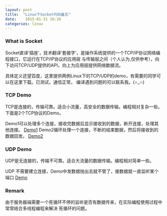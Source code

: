```yaml
---
layout: post
title:  "Linux下Socket代码备忘"
date:    2015-01-31 16:20
categories: linux
---
```


### What is Socket
  Socket直译‘插座’，技术翻译‘套接字’，是操作系统提供的一个TCP/IP协议网络编程接口，它运行在TCP/IP协议的应用层
与传输层之间（个人认为,仅供参考），向下访问TCP/UDP提供的API，向上为应用层提供网络数据流。
  
  具体定义还望百度，这里提供两例Linux下的TCP/UDP的demo，有需要的同学可以在这里下载。已测试，通信正常，
编译遇到问题的可以联系我。(∩_∩)

### TCP Demo
  TCP是连接的，传输可靠。适合小流量，高安全的数据传输。编程相对复杂一些。
  下面是2个TCP协议的Demo。
  
  Demo1可以处理多个连接，接收完数据后显示接收到的数据，断开连接，处理其他连接。
  [Demo1](https://github.com/xnzaa/socket_linux/tree/master/TCP/Demo1)
  Demo2循环处理一个连接，不断的结束数据，然后将接收到的数据回发。
  [Demo2](https://github.com/xnzaa/socket_linux/tree/master/TCP/Demo2)
### UDP Demo
  UDP是无连接的，传输不可靠。适合大流量的数据传输。编程相对简单一些。

  UDP 不需要建立连接，Demo中发数据抛出去就不管了，接数据就一直监听某个端口
  [Demo](https://github.com/xnzaa/socket_linux/tree/master/UDP)

### Remark
  由于服务器端需要一个死循环不停的监听是否有数据传来，在实际编程使用过程中常常结合多线程编程来解决
死循环的问题。